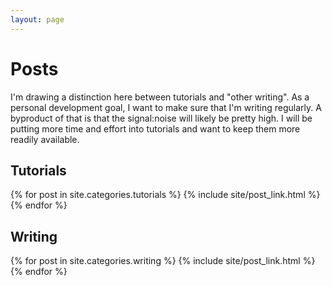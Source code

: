 ```yaml
---
layout: page
---
```


<h1>Posts</h1>

<p>I'm drawing a distinction here between tutorials and "other writing". As a personal development goal, I want to make sure that I'm writing regularly. A byproduct of that is that the signal:noise will likely be pretty high. I will be putting more time and effort into tutorials and want to keep them more readily available.</p>

<h2>Tutorials</h2>
<div class="posts">
{% for post in site.categories.tutorials %}
    {% include site/post_link.html %}
{% endfor %}
</div>

<h2>Writing</h2>
<div class="posts">
{% for post in site.categories.writing %}
    {% include site/post_link.html %}
{% endfor %}
</div>